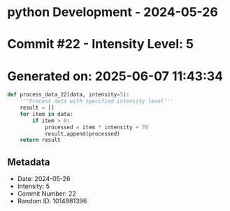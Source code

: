 ﻿# python Development - 2024-05-26
# Commit #22 - Intensity Level: 5
# Generated on: 2025-06-07 11:43:34
```python
def process_data_22(data, intensity=5):
    '''Process data with specified intensity level'''
    result = []
    for item in data:
        if item > 0:
            processed = item * intensity + 78
            result.append(processed)
    return result
```
## Metadata
- Date: 2024-05-26
- Intensity: 5
- Commit Number: 22
- Random ID: 1014981396

